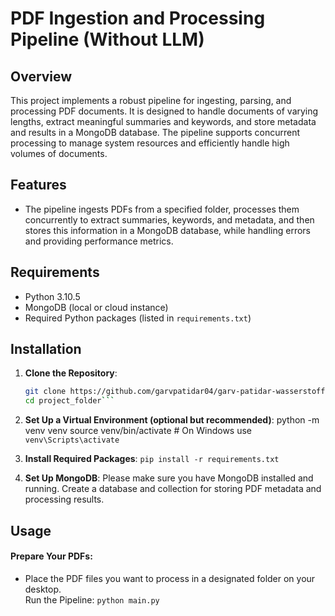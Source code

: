 # PDF Ingestion and Processing Pipeline (Without LLM)

## Overview

This project implements a robust pipeline for ingesting, parsing, and processing PDF documents. It is designed to handle documents of varying lengths, extract meaningful summaries and keywords, and store metadata and results in a MongoDB database. The pipeline supports concurrent processing to manage system resources and efficiently handle high volumes of documents.

## Features

- The pipeline ingests PDFs from a specified folder, processes them concurrently to extract summaries, keywords, and metadata, and then stores this information in a MongoDB database, while handling errors and providing performance metrics.

## Requirements

- Python 3.10.5
- MongoDB (local or cloud instance)
- Required Python packages (listed in `requirements.txt`)

## Installation

1. **Clone the Repository**:
   ```bash
   git clone https://github.com/garvpatidar04/garv-patidar-wasserstoff-AiInternTask.git
   cd project_folder```

2. **Set Up a Virtual Environment (optional but recommended)**:
  python -m venv venv
  source venv/bin/activate  # On Windows use `venv\Scripts\activate`

3. **Install Required Packages**:
  ```pip install -r requirements.txt```
4. **Set Up MongoDB**:
   Please make sure you have MongoDB installed and running.
    Create a database and collection for storing PDF metadata and processing results.

## Usage
#### Prepare Your PDFs:

* Place the PDF files you want to process in a designated folder on your desktop.                                                  
      Run the Pipeline: `python main.py` 
    
     
